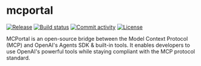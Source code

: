 # mcportal

[![Release](https://img.shields.io/github/v/release/alohays/mcportal)](https://img.shields.io/github/v/release/alohays/mcportal)
[![Build status](https://img.shields.io/github/actions/workflow/status/alohays/mcportal/main.yml?branch=main)](https://github.com/alohays/mcportal/actions/workflows/main.yml?query=branch%3Amain)
[![Commit activity](https://img.shields.io/github/commit-activity/m/alohays/mcportal)](https://img.shields.io/github/commit-activity/m/alohays/mcportal)
[![License](https://img.shields.io/github/license/alohays/mcportal)](https://img.shields.io/github/license/alohays/mcportal)

MCPortal is an open-source bridge between the Model Context Protocol (MCP) and OpenAI's Agents SDK & built-in tools. It enables developers to use OpenAI's powerful tools while staying compliant with the MCP protocol standard.
